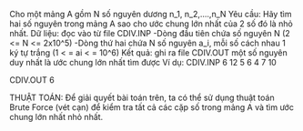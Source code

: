 Cho một mảng A gồm N số nguyên dương n_1, n_2,....,n_N
Yêu cầu: Hãy tìm hai số nguyên trong mảng A sao cho ước chung lớn nhất của 2 số đó là nhỏ nhất.
Dữ liệu: đọc vào từ file CDIV.INP
-Dòng đầu tiên chứa số nguyên N (2 <= N <= 2x10^5)
-Dòng thứ hai chứa N số nguyên a_i, mỗi số cách nhau 1 ký tự trắng (1 < = ai < = 10^6)
Kết quả: ghi ra file CDIV.OUT một số nguyên duy nhất là ước chung lớn nhất tìm được
Ví dụ:
CDIV.INP
6
12 5 6 4 7 10

CDIV.OUT
6

THUẬT TOÁN:
Để giải quyết bài toán trên, ta có thể sử dụng thuật toán Brute Force (vét cạn) để kiểm tra tất cả các cặp số trong mảng A và tìm ước chung lớn nhất nhỏ nhất.